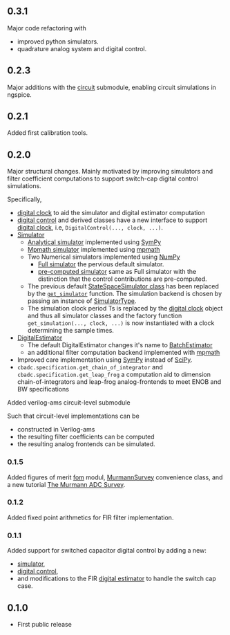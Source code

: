 ## 0.3.1
Major code refactoring with
- improved python simulators.
- quadrature analog system and digital control.

## 0.2.3
Major additions with the [circuit](https://cbadc.readthedocs.io/en/latest/autosummary/cbadc.circuit.html) submodule, enabling circuit simulations in ngspice.

## 0.2.1

Added first calibration tools.

## 0.2.0

Major structural changes. Mainly motivated by improving simulators and filter coefficient computations to support switch-cap digital control simulations.

Specifically,

- [digital clock](https://cbadc.readthedocs.io/en/latest/api/autosummary/cbadc.analog_signal.clock.Clock.html#cbadc.analog_signal.clock.Clock) to aid the simulator and digital estimator computation
- [digital control](https://cbadc.readthedocs.io/en/latest/api/autosummary/cbadc.digital_control.digital_control.DigitalControl.html#cbadc.digital_control.digital_control.DigitalControl) and derived classes have a new interface to support [digital clock](https://cbadc.readthedocs.io/en/latest/api/autosummary/cbadc.analog_signal.clock.Clock.html#cbadc.analog_signal.clock.Clock), i.e, `DigitalControl(..., clock, ...)`.
- [Simulator](https://cbadc.readthedocs.io/en/latest/api/autosummary/cbadc.simulator.html)
  - [Analytical simulator](https://cbadc.readthedocs.io/en/latest/api/autosummary/cbadc.simulator.analytical_simulator.AnalyticalSimulator.html#cbadc.simulator.analytical_simulator.AnalyticalSimulator) implemented using [SymPy](https://www.sympy.org/en/index.html)
  - [Mpmath simulator](https://cbadc.readthedocs.io/en/latest/api/autosummary/cbadc.simulator.mp_simulator.MPSimulator.html#cbadc.simulator.mp_simulator.MPSimulator) implemented using [mpmath](https://mpmath.org)
  - Two Numerical simulators implemented using [NumPy](https://numpy.org)
    - [Full simulator](https://cbadc.readthedocs.io/en/latest/api/autosummary/cbadc.simulator.numerical_simulator.FullSimulator.html#cbadc.simulator.numerical_simulator.FullSimulator) the pervious default simulator.
    - [pre-computed simulator](https://cbadc.readthedocs.io/en/latest/api/autosummary/cbadc.simulator.numerical_simulator.PreComputedControlSignalsSimulator.html) same as Full simulator with the distinction that the control contributions are pre-computed.
  - The previous default [StateSpaceSimulator class](https://cbadc.readthedocs.io/en/v0.1.0/api/autosummary/cbadc.simulator.StateSpaceSimulator.html#cbadc.simulator.StateSpaceSimulator) has been replaced by the [`get_simulator`](https://cbadc.readthedocs.io/en/latest/api/autosummary/cbadc.simulator.wrapper.get_simulator.html#cbadc.simulator.wrapper.get_simulator) function. The simulation backend is chosen by passing an instance of [SimulatorType]().
  - The simulation clock period Ts is replaced by the [digital clock]() object and thus all simulator classes and the factory function `get_simulation(..., clock, ...)` is now instantiated with a clock determining the sample times.
- [DigitalEstimator](https://cbadc.readthedocs.io/en/v0.1.0/api/autosummary/cbadc.digital_estimator.DigitalEstimator.html#cbadc.digital_estimator.DigitalEstimator)
  - The default DigitalEstimator changes it's name to [BatchEstimator](https://cbadc.readthedocs.io/en/latest/api/autosummary/cbadc.digital_estimator.batch_estimator.BatchEstimator.html#cbadc.digital_estimator.batch_estimator.BatchEstimator)
  - an additional filter computation backend implemented with [mpmath](https://mpmath.org)
- Improved care implementation using [SymPy](https://www.sympy.org/en/index.html) instead of [SciPy](https://scipy.org).
- `cbadc.specification.get_chain_of_integrator` and `cbadc.specification.get_leap_frog` a computation aid to dimension chain-of-integrators and leap-frog analog-frontends to meet ENOB and BW specifications

Added verilog-ams circuit-level submodule

Such that circuit-level implementations can be

- constructed in Verilog-ams
- the resulting filter coefficients can be computed
- the resulting analog frontends can be simulated.

### 0.1.5

Added figures of merit [fom](https://cbadc.readthedocs.io/en/latest/api/autosummary/cbadc.fom.html#module-cbadc.fom) modul, [MurmannSurvey](https://cbadc.readthedocs.io/en/latest/api/autosummary/cbadc.fom.MurmannSurvey.html#cbadc.fom.MurmannSurvey) convenience class, and a new tutorial [The Murmann ADC Survey](https://cbadc.readthedocs.io/en/latest/tutorials/c_further/plot_a_Murmann_ADC_survey.html#sphx-glr-tutorials-c-further-plot-a-murmann-adc-survey-py).

### 0.1.2

Added fixed point arithmetics for FIR filter implementation.

### 0.1.1

Added support for switched capacitor digital control by adding a new:

- [simulator](https://cbadc.readthedocs.io/en/latest/api/autosummary/cbadc.simulator.SwitchedCapacitorStateSpaceSimulator.html#cbadc.simulator.SwitchedCapacitorStateSpaceSimulator),
- [digital control](https://cbadc.readthedocs.io/en/latest/api/autosummary/cbadc.digital_control.SwitchedCapacitorControl.html#cbadc.digital_control.SwitchedCapacitorControl),
- and modifications to the FIR [digital estimator](https://cbadc.readthedocs.io/en/latest/api/autosummary/cbadc.digital_estimator.FIRFilter.html#cbadc.digital_estimator.FIRFilter) to handle the switch cap case.

## 0.1.0

- First public release
